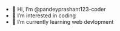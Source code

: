- 👋 Hi, I’m @pandeyprashant123-coder
- 👀 I’m interested in coding
- 🌱 I’m currently learning web devlopment

<!---
pandeyprashant123-coder/pandeyprashant123-coder is a ✨ special ✨ repository because its `README.md` (this file) appears on your GitHub profile.
You can click the Preview link to take a look at your changes.
--->
